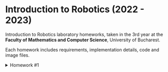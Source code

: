 
# Introduction to Robotics (2022 - 2023)


Introduction to Robotics laboratory homeworks, taken in the 3rd year at the **Faculty of Mathematics and Computer Science**, University of Bucharest. 

Each homework includes requirements, implementation details, code and image files.

<details>
  <summary> Homework #1</summary>

### 📜 Task Requirements

#### Components
- RGB LED (minimum 1)
- Potentiometers (minimum 3)
- Resistors
- Wires


#### Technical Task
Use a separate potentiometer to control each of the colors of the RGB LED.
The LED must be controlled with software, meaning we must read the value of the potentiometers with Arduino, and write a mapped value to each of the pins connected to the LED.

#### Coding Task
Coding style is of utmost importance. Magic numbers are not accepted and style consistency is key.


### 🖼️ Pictures of the setup
- [Front view](https://github.com/MadalinaKopacz/IntroductionToRobotics/blob/main/Homework%231/Setup_Pictures/FrontView.jpg)
 <img src="https://github.com/MadalinaKopacz/IntroductionToRobotics/blob/main/Homework%231/Setup_Pictures/FrontView.jpg" width="400" height="400" />

- [Back view](https://github.com/MadalinaKopacz/IntroductionToRobotics/blob/main/Homework%231/Setup_Pictures/BackView.jpg)
 <img src="https://github.com/MadalinaKopacz/IntroductionToRobotics/blob/main/Homework%231/Setup_Pictures/BackView.jpg" width="400" height="400" />
 
- [Top-Down View](https://github.com/MadalinaKopacz/IntroductionToRobotics/blob/main/Homework%231/Setup_Pictures/TopDownView.jpg)
 <img src="https://github.com/MadalinaKopacz/IntroductionToRobotics/blob/main/Homework%231/Setup_Pictures/TopDownView.jpg" width="400" height="400" />

### 📹 Video presenting the functionality
The video can be found [here](https://youtu.be/IT1rydAFlZk).

### 🖥️ Code
The code can be found in this repository, [here](https://github.com/MadalinaKopacz/IntroductionToRobotics/blob/main/Homework%231/hw1_RGB_LED/hw1_RGB_LED.ino).
